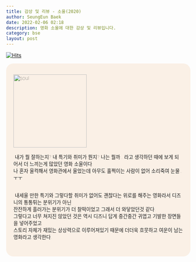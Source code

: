 ```yaml
---
title: 감상 및 리뷰 - 소울(2020) 
author: SeungEun Baek
date: 2022-02-06 02:18
description: 영화 소울에 대한 감상 및 리뷰입니다.
category: bse
layout: post
---
```

[![Hits](https://hits.seeyoufarm.com/api/count/incr/badge.svg?url=https%3A%2F%2Fdev-seungeun.github.io%2F3movie%2Fsoul%2F&count_bg=%23FEC8E6&title_bg=%23B2ADAD&icon=&icon_color=%23515050&title=hits&edge_flat=false)](https://hits.seeyoufarm.com)

<meta name="viewport" content="width=device-width,initial-scale=1">

<div style="border-radius: 20px 20px 20px 20px; padding: 30px 20px; font-size: 10pt; font-weight: lighter; background-color: linen;">
  <img width="200px" alt="soul" src="https://user-images.githubusercontent.com/80504390/152651918-a8aa6d61-4ef8-4e1a-8f67-8771ea8ec177.png">
  <br><br>
  &nbsp;내가 뭘 잘하는지? 내 특기와 취미가 뭔지? 나는 뭘까.. 라고 생각하던 때에 보게 되어서 더 느끼는게 많았던 영화 소울이다.<br>
  나 혼자 울컥해서 영화관에서 울었는데 아무도 훌쩍이는 사람이 없어 소리죽여 눈물..ㅜㅜ<br><br>   
    
  &nbsp;내세울 만한 특기와 그렇다할 취미가 없어도 괜찮다는 위로를 해주는 영화라서 디즈니의 통통튀는 분위기가 아닌<br>
  잔잔하게 흘러가는 분위기가 더 찰떡이었고 그래서 더 와닿았던것 같다.<br>
  그렇다고 너무 쳐지진 않았던 것은 역시 디즈니 답게 중간중간 귀엽고 기발한 장면들을 넣어주었고<br>
  스토리 자체가 재밌는 상상력으로 이루어져있기 때문에 더더욱 흐뭇하고 여운이 남는 영화라고 생각한다.<br>
</div>
